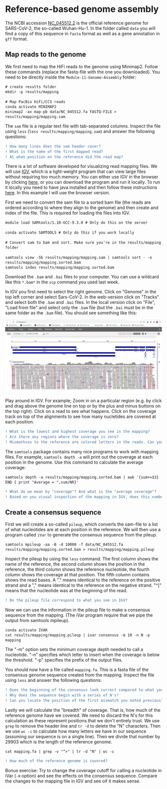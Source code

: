 # Reference-based genome assembly  
The NCBI accession [NC_045512.2](https://www.ncbi.nlm.nih.gov/nuccore/NC_045512.2/) is the official reference genome for SARS-CoV-2, the so-called Wuhan-Hu-1. In the folder called `data` you will find a copy of this sequence in `fasta` format as well as a gene annotation in `gff` format.  

## Map reads to the genome

We first need to map the HiFi reads to the genome using Minimap2. Follow these commands (replace the fastq-file with the one you downloaded). You need to be directly inside the `Module-11-Genome-Assembly` folder:
```
# create results folder
mkdir -p results/mapping

# Map PacBio HiFi/CCS reads
conda activate MINIMAP2
minimap2 -ax map-pb data/NC_045512.fa FASTQ-FILE > results/mapping/mapping.sam
```

The `sam` file is a regular text file with tab-separated columns. Inspect the file using `less` (`less results/mapping/mapping.sam`) and answer the following questions:  

```diff
! How many lines does the sam header cover?
! What is the name of the first mapped read?
! At what position on the reference did the read map?
```

There is a lot of software developed for visualizing read mapping files. We will use [IGV](https://software.broadinstitute.org/software/igv/), which is a light-weight program that can view large files without requiring too much memory. You can either use IGV in the browser by clicking [here](https://igv.org/app/), or you can download the program and run it locally. To run it locally you need to have java installed and then follow these instructions [here](https://software.broadinstitute.org/software/igv/download). In this example I will use the browser version.

First we need to convert the sam file to a sorted bam file (the reads are ordered according to where they align to the genome) and then create and index of the file. This is required for loading the files into IGV. 

```
module load SAMtools/1.10-GCC-9.3.0 # Only do this on the server

conda activate SAMTOOLS # Only do this if you work locally

# Convert sam to bam and sort. Make sure you're in the results/mapping folder

samtools view -Sb results/mapping/mapping.sam | samtools sort - -o results/mapping/mapping.sorted.bam
samtools index results/mapping/mapping.sorted.bam
```
Download the `.bam` and `.bai` files to your computer. You can use a wildcard like this `*.bam*` in the `scp` command you used last week.

In IGV you first need to select the right genome. Click on "Genome" in the top left corner and select Sars-CoV-2. In the web-version click on "Tracks" and select both the `.bam` and `.bai` files. In the local version click on "File", "Load from file" and select only the `.bam` file (but the `.bai` must be in the same folder as the `.bam` file). You should see something like this:

![IGV](images/igv.png)

Play around in IGV. For example; Zoom in on a particular region (e.g. by click and drag above the genome line on top or by the plus and minus buttons on the top right). Click on a read to see what happens. Click on the coverage track on top of the alignments to see how many nucletides are covered at each position.  

```diff
! What is the lowest and highest coverage you see in the mapping?
! Are there any regions where the coverage is zero?
! Mismathces to the reference are colored letters in the reads. Can you find a position in the genome where all or the majority of the reads have a mismatch to the reference (there should be plenty). Take  a note of the earliest position in the reference where you see such a mismatch. Note the position, the reference and the alternative nucleotide (ideally you should click on the bars indicating the coverage at that position and take a screenshot showing the information.)
```  

The `samtools` package contains many nice programs to work with mapping files. For example, `samtools depth -a` will print out the coverage at each position in the genome. Use this command to calculate the average coverage:  

```
samtools depth -a results/mapping/mapping.sorted.bam | awk '{sum+=$3} END { print "Average = ",sum/NR}'
```

```diff
! What do we mean by "coverage"? And what is the "average coverage"?
! Based on you visual inspection of the mapping in IGV, does this number look like a reasonable representation of the coverage?
```

## Create a consensus sequence

First we will create a so-called `pileup`, which converts the sam-file to a list of what nucleotides are at each position in the reference. We will then use a program called `iVar` to generate the consensus sequence from the pileup.  

```
samtools mpileup -aa -B -d 10000 -f data/NC_045512.fa results/mapping/mapping.sorted.bam > results/mapping/mapping.pileup
```

Inspect the pileup by using the `less` command. The first column shows the name of the reference, the second column shows the position in the reference, the third column shows the reference nucleotide, the fourth column shows the coverage at that position. The fifth column contains shows the read bases. A "." means identical to the reference on the positive strand and a "," means identical to the reference on the negative strand. "^]" means that the nucleotide was at the beginning of the read. 

```diff
! Do the pileup file correspond to what you see in IGV?
```  

Now we can use the information in the pileup file to make a consensus sequence from the mapping. (The iVar program require that we pipe the output from samtools mpileup).

```
conda activate IVAR
cat results/mapping/mapping.pileup | ivar consensus -m 10 -n N -p mapping 
```

The "-m" option sets the minimum coverage depth needed to call a nucleotide. "-n" specifies which letter to insert when the coverage is below the threshold. "-p" specifies the prefix of the output files.  

You should now have a file called `mapping.fa`. This is a fasta file of the consensus genome sequence created from the mapping. Inspect the file using `less` and answer the following questions:  

```diff
! Does the beginning of the consensus look correct compared to what you see in IGV?
! Why does the sequence begin with a series of N's?
! Can you locate the position of the first mismatch you noted previously? What is the nucleotide in the consensus sequence? Is this what you expected when you looked at the mapping?
```

Lastly we will calculate the "breadth" of coverage. That is, how much of the reference genome have we covered. We need to discard the N's for this calculation as these represent positions that we don't entirely trust. We use `grep` to remove the header line and `tr -d` to delete the "N" characters. Then we use `wc -c` to calculate how many letters we have in our sequence (assuming our sequence is on a single line). Then we divide that number by 29903 which is the length of the reference genome.

```
cat mapping.fa | grep -v "^>" | tr -d "N" | wc -c
```

```diff
! How much of the reference genome is covered?
```

Bonus exercise: 
Try to change the coverage cutoff for calling a nucleotide in iVar (`-m` option) and see the effects on the consensus sequence. Compare the changes to the mapping file in IGV and see oif it makes sense.

